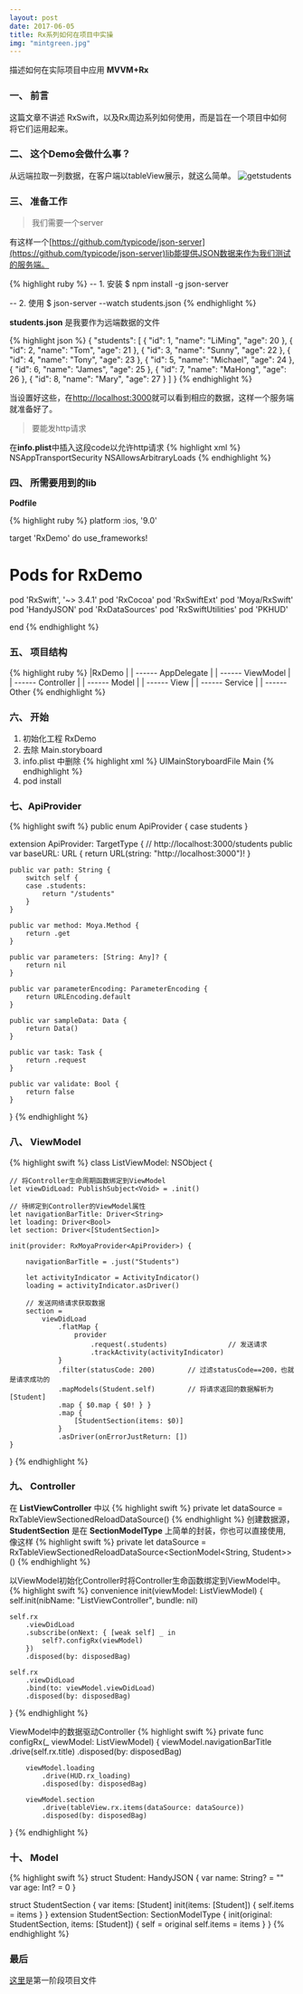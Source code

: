 ```yaml
---
layout: post
date: 2017-06-05
title: Rx系列如何在项目中实操
img: "mintgreen.jpg"
---
```


描述如何在实际项目中应用 **MVVM+Rx**

### 一、 前言

这篇文章不讲述 RxSwift，以及Rx周边系列如何使用，而是旨在一个项目中如何将它们运用起来。

### 二、 这个Demo会做什么事？

从远端拉取一列数据，在客户端以tableView展示，就这么简单。
![getstudents](http://ogkg37m8j.bkt.clouddn.com/image/gif/MVVM_Rx/get_students.gif)

### 三、 准备工作

> 我们需要一个server

有这样一个[https://github.com/typicode/json-server](https://github.com/typicode/json-server)lib能提供JSON数据来作为我们测试的服务端。

{% highlight ruby %}
-- 1. 安装
$ npm install -g json-server

-- 2. 使用
$ json-server --watch students.json
{% endhighlight %}

**students.json** 是我要作为远端数据的文件

{% highlight json %}
{
  "students": [
    { "id": 1, "name": "LiMing", "age": 20 },
    { "id": 2, "name": "Tom", "age": 21 },
    { "id": 3, "name": "Sunny", "age": 22 },
    { "id": 4, "name": "Tony", "age": 23 },
    { "id": 5, "name": "Michael", "age": 24 },
    { "id": 6, "name": "James", "age": 25 },
    { "id": 7, "name": "MaHong", "age": 26 },
    { "id": 8, "name": "Mary", "age": 27 }
  ]
}
{% endhighlight %}

当设置好这些，在[http://localhost:3000](http://localhost:3000)就可以看到相应的数据，这样一个服务端就准备好了。

> 要能发http请求

在**info.plist**中插入这段code以允许http请求
{% highlight xml %}
<key>NSAppTransportSecurity</key>
   <dict>
       <key>NSAllowsArbitraryLoads</key>
       <true/>
   </dict>
{% endhighlight %}

### 四、 所需要用到的lib

**Podfile**

{% highlight ruby %}
platform :ios, '9.0'

target 'RxDemo' do
 use_frameworks!

 # Pods for RxDemo
 pod 'RxSwift', '~> 3.4.1'
 pod 'RxCocoa'
 pod 'RxSwiftExt'
 pod 'Moya/RxSwift'
 pod 'HandyJSON'
 pod 'RxDataSources'
 pod 'RxSwiftUtilities'
 pod 'PKHUD'

end
{% endhighlight %}

### 五、 项目结构

{% highlight ruby %}
|RxDemo
   |
   | ------ AppDelegate
   |
   | ------ ViewModel
   |
   | ------ Controller
   |
   | ------ Model
   |
   | ------ View
   |
   | ------ Service
   |
   | ------ Other
{% endhighlight %}

### 六、 开始

1. 初始化工程 RxDemo
2. 去除 Main.storyboard
3. info.plist 中删除
  {% highlight xml %}
  <key>UIMainStoryboardFile</key>
    <string>Main</string>
  {% endhighlight %}
4. pod install

### 七、ApiProvider

{% highlight swift %}
public enum ApiProvider {
    case students
}

extension ApiProvider: TargetType {
    // http://localhost:3000/students
    public var baseURL: URL { return URL(string: "http://localhost:3000")! }

    public var path: String {
        switch self {
        case .students:
            return "/students"
        }
    }

    public var method: Moya.Method {
        return .get
    }

    public var parameters: [String: Any]? {
        return nil
    }

    public var parameterEncoding: ParameterEncoding {
        return URLEncoding.default
    }

    public var sampleData: Data {
        return Data()
    }

    public var task: Task {
        return .request
    }

    public var validate: Bool {
        return false
    }
}
{% endhighlight %}

### 八、 ViewModel

{% highlight swift %}
class ListViewModel: NSObject {

    // 将Controller生命周期函数绑定到ViewModel
    let viewDidLoad: PublishSubject<Void> = .init()

    // 待绑定到Controller的ViewModel属性
    let navigationBarTitle: Driver<String>
    let loading: Driver<Bool>
    let section: Driver<[StudentSection]>

    init(provider: RxMoyaProvider<ApiProvider>) {

        navigationBarTitle = .just("Students")

        let activityIndicator = ActivityIndicator()
        loading = activityIndicator.asDriver()

        // 发送网络请求获取数据
        section =
            viewDidLoad
                .flatMap {
                    provider
                        .request(.students)               // 发送请求
                        .trackActivity(activityIndicator)
                }
                .filter(statusCode: 200)        // 过滤statusCode==200，也就是请求成功的
                .mapModels(Student.self)        // 将请求返回的数据解析为 [Student]
                .map { $0.map { $0! } }
                .map {
                    [StudentSection(items: $0)]
                }
                .asDriver(onErrorJustReturn: [])
    }
}
{% endhighlight %}

### 九、 Controller

在 **ListViewController** 中以
{% highlight swift %}
private let dataSource = RxTableViewSectionedReloadDataSource<StudentSection>()
{% endhighlight %}
创建数据源，**StudentSection** 是在 **SectionModelType** 上简单的封装，你也可以直接使用, 像这样
{% highlight swift %}
private let dataSource = RxTableViewSectionedReloadDataSource<SectionModel<String, Student>>()
{% endhighlight %}

以ViewModel初始化Controller时将Controller生命函数绑定到ViewModel中。
{% highlight swift %}
convenience init(viewModel: ListViewModel) {
    self.init(nibName: "ListViewController", bundle: nil)

    self.rx
        .viewDidLoad
        .subscribe(onNext: { [weak self] _ in
            self?.configRx(viewModel)
        })
        .disposed(by: disposedBag)

    self.rx
        .viewDidLoad
        .bind(to: viewModel.viewDidLoad)
        .disposed(by: disposedBag)
}
{% endhighlight %}

ViewModel中的数据驱动Controller
{% highlight swift %}
private func configRx(_ viewModel: ListViewModel) {
        viewModel.navigationBarTitle
            .drive(self.rx.title)
            .disposed(by: disposedBag)

        viewModel.loading
            .drive(HUD.rx_loading)
            .disposed(by: disposedBag)

        viewModel.section
            .drive(tableView.rx.items(dataSource: dataSource))
            .disposed(by: disposedBag)
}
{% endhighlight %}

### 十、 Model

{% highlight swift %}
struct Student: HandyJSON {
    var name: String? = ""
    var age: Int? = 0
}

struct StudentSection {
    var items: [Student]
    init(items: [Student]) {
        self.items = items
    }
}
extension StudentSection: SectionModelType {
    init(original: StudentSection, items: [Student]) {
        self = original
        self.items = items
    }
}
{% endhighlight %}

### 最后

[这里](https://github.com/redtwowolf/Demos/tree/master/RxDemo)是第一阶段项目文件
